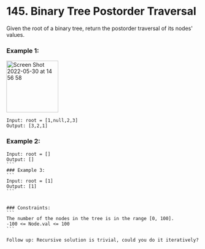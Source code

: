 # 145. Binary Tree Postorder Traversal

Given the root of a binary tree, return the postorder traversal of its nodes' values.

 

### Example 1:
<img width="135" alt="Screen Shot 2022-05-30 at 14 56 58" src="https://user-images.githubusercontent.com/38793933/170926305-4a3cd973-0c2b-4ee2-b1ba-a09701b2a08a.png">

```
Input: root = [1,null,2,3]
Output: [3,2,1]
```
### Example 2:
````
Input: root = []
Output: []
```
### Example 3:
```
Input: root = [1]
Output: [1]
```
 

### Constraints:
```
The number of the nodes in the tree is in the range [0, 100].
-100 <= Node.val <= 100
```

Follow up: Recursive solution is trivial, could you do it iteratively?

